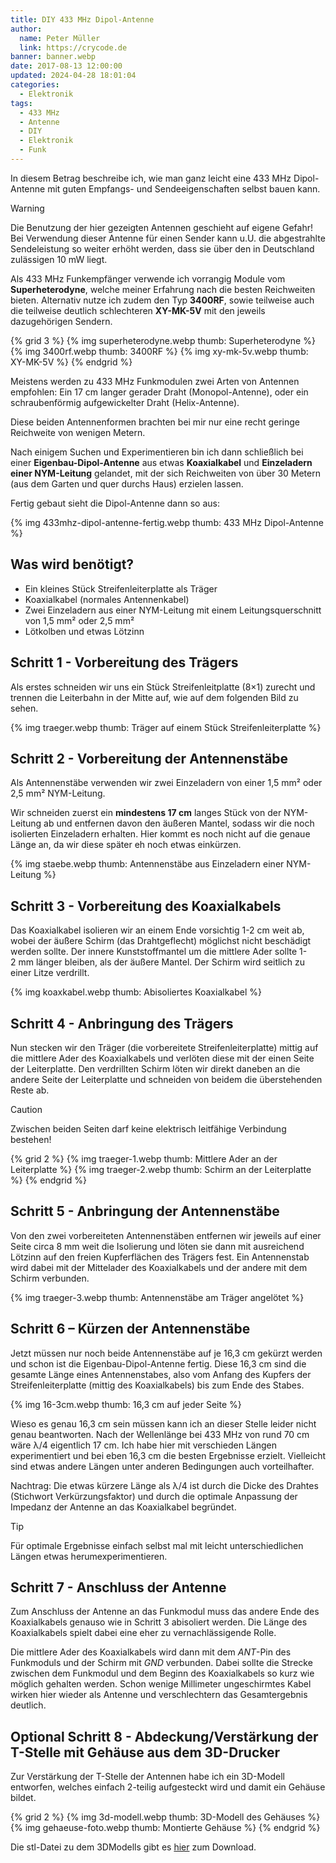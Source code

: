 ```yaml
---
title: DIY 433 MHz Dipol-Antenne
author:
  name: Peter Müller
  link: https://crycode.de
banner: banner.webp
date: 2017-08-13 12:00:00
updated: 2024-04-28 18:01:04
categories:
  - Elektronik
tags:
  - 433 MHz
  - Antenne
  - DIY
  - Elektronik
  - Funk
---
```


In diesem Betrag beschreibe ich, wie man ganz leicht eine 433&nbsp;MHz Dipol-Antenne mit guten Empfangs- und Sendeeigenschaften selbst bauen kann.

<!-- more -->

> [!WARNING]
> Die Benutzung der hier gezeigten Antennen geschieht auf eigene Gefahr!  
> Bei Verwendung dieser Antenne für einen Sender kann u.U. die abgestrahlte Sendeleistung so weiter erhöht werden, dass sie über den in Deutschland zulässigen 10&nbsp;mW liegt.

Als 433&nbsp;MHz Funkempfänger verwende ich vorrangig Module vom **Superheterodyne**, welche meiner Erfahrung nach die besten Reichweiten bieten. Alternativ nutze ich zudem den Typ **3400RF**, sowie teilweise auch die teilweise deutlich schlechteren **XY-MK-5V** mit den jeweils dazugehörigen Sendern.

{% grid 3 %}
{% img superheterodyne.webp thumb: Superheterodyne %}
{% img 3400rf.webp thumb: 3400RF %}
{% img xy-mk-5v.webp thumb: XY-MK-5V %}
{% endgrid %}

Meistens werden zu 433&nbsp;MHz Funkmodulen zwei Arten von Antennen empfohlen: Ein 17&nbsp;cm langer gerader Draht (Monopol-Antenne), oder ein schraubenförmig aufgewickelter Draht (Helix-Antenne).

Diese beiden Antennenformen brachten bei mir nur eine recht geringe Reichweite von wenigen Metern.

Nach einigem Suchen und Experimentieren bin ich dann schließlich bei einer **Eigenbau-Dipol-Antenne** aus etwas **Koaxialkabel** und **Einzeladern einer NYM-Leitung** gelandet, mit der sich Reichweiten von über 30 Metern (aus dem Garten und quer durchs Haus) erzielen lassen.

Fertig gebaut sieht die Dipol-Antenne dann so aus:

{% img 433mhz-dipol-antenne-fertig.webp thumb: 433&nbsp;MHz Dipol-Antenne %}

## Was wird benötigt?

* Ein kleines Stück Streifenleiterplatte als Träger
* Koaxialkabel (normales Antennenkabel)
* Zwei Einzeladern aus einer NYM-Leitung mit einem Leitungsquerschnitt von 1,5&nbsp;mm² oder 2,5&nbsp;mm²
* Lötkolben und etwas Lötzinn

## Schritt 1 - Vorbereitung des Trägers

Als erstes schneiden wir uns ein Stück Streifenleitplatte (8×1) zurecht und trennen die Leiterbahn in der Mitte auf, wie auf dem folgenden Bild zu sehen.

{% img traeger.webp thumb: Träger auf einem Stück Streifenleiterplatte %}

## Schritt 2 - Vorbereitung der Antennenstäbe

Als Antennenstäbe verwenden wir zwei Einzeladern von einer 1,5&nbsp;mm² oder 2,5&nbsp;mm² NYM-Leitung.

Wir schneiden zuerst ein **mindestens 17&nbsp;cm** langes Stück von der NYM-Leitung ab und entfernen davon den äußeren Mantel, sodass wir die noch isolierten Einzeladern erhalten. Hier kommt es noch nicht auf die genaue Länge an, da wir diese später eh noch etwas einkürzen.

{% img staebe.webp thumb: Antennenstäbe aus Einzeladern einer NYM-Leitung %}

## Schritt 3 - Vorbereitung des Koaxialkabels

Das Koaxialkabel isolieren wir an einem Ende vorsichtig 1-2&nbsp;cm weit ab, wobei der äußere Schirm (das Drahtgeflecht) möglichst nicht beschädigt werden sollte. Der innere Kunststoffmantel um die mittlere Ader sollte 1-2&nbsp;mm länger bleiben, als der äußere Mantel. Der Schirm wird seitlich zu einer Litze verdrillt.

{% img koaxkabel.webp thumb: Abisoliertes Koaxialkabel %}

## Schritt 4 - Anbringung des Trägers

Nun stecken wir den Träger (die vorbereitete Streifenleiterplatte) mittig auf die mittlere Ader des Koaxialkabels und verlöten diese mit der einen Seite der Leiterplatte. Den verdrillten Schirm löten wir direkt daneben an die andere Seite der Leiterplatte und schneiden von beidem die überstehenden Reste ab.

> [!CAUTION]
> Zwischen beiden Seiten darf keine elektrisch leitfähige Verbindung bestehen!

{% grid 2 %}
{% img traeger-1.webp thumb: Mittlere Ader an der Leiterplatte %}
{% img traeger-2.webp thumb: Schirm an der Leiterplatte %}
{% endgrid %}

## Schritt 5 - Anbringung der Antennenstäbe

Von den zwei vorbereiteten Antennenstäben entfernen wir jeweils auf einer Seite circa 8&nbsp;mm weit die Isolierung und löten sie dann mit ausreichend Lötzinn auf den freien Kupferflächen des Trägers fest. Ein Antennenstab wird dabei mit der Mittelader des Koaxialkabels und der andere mit dem Schirm verbunden.

{% img traeger-3.webp thumb: Antennenstäbe am Träger angelötet %}

## Schritt 6 – Kürzen der Antennenstäbe

Jetzt müssen nur noch beide Antennenstäbe auf je 16,3&nbsp;cm gekürzt werden und schon ist die Eigenbau-Dipol-Antenne fertig. Diese 16,3&nbsp;cm sind die gesamte Länge eines Antennenstabes, also vom Anfang des Kupfers der Streifenleiterplatte (mittig des Koaxialkabels) bis zum Ende des Stabes.

{% img 16-3cm.webp thumb: 16,3&nbsp;cm auf jeder Seite %}

Wieso es genau 16,3&nbsp;cm sein müssen kann ich an dieser Stelle leider nicht genau beantworten. Nach der Wellenlänge bei 433&nbsp;MHz von rund 70&nbsp;cm wäre λ/4 eigentlich 17&nbsp;cm. Ich habe hier mit verschieden Längen experimentiert und bei eben 16,3&nbsp;cm die besten Ergebnisse erzielt. Vielleicht sind etwas andere Längen unter anderen Bedingungen auch vorteilhafter.

Nachtrag: Die etwas kürzere Länge als λ/4 ist durch die Dicke des Drahtes (Stichwort Verkürzungsfaktor) und durch die optimale Anpassung der Impedanz der Antenne an das Koaxialkabel begründet.

> [!TIP]
> Für optimale Ergebnisse einfach selbst mal mit leicht unterschiedlichen Längen etwas herumexperimentieren.

## Schritt 7 - Anschluss der Antenne

Zum Anschluss der Antenne an das Funkmodul muss das andere Ende des Koaxialkabels genauso wie in Schritt 3 abisoliert werden. Die Länge des Koaxialkabels spielt dabei eine eher zu vernachlässigende Rolle.

Die mittlere Ader des Koaxialkabels wird dann mit dem *ANT*-Pin des Funkmoduls und der Schirm mit *GND* verbunden. Dabei sollte die Strecke zwischen dem Funkmodul und dem Beginn des Koaxialkabels so kurz wie möglich gehalten werden. Schon wenige Millimeter ungeschirmtes Kabel wirken hier wieder als Antenne und verschlechtern das Gesamtergebnis deutlich.

## Optional Schritt 8 - Abdeckung/Verstärkung der T-Stelle mit Gehäuse aus dem 3D-Drucker

Zur Verstärkung der T-Stelle der Antennen habe ich ein 3D-Modell entworfen, welches einfach 2-teilig aufgesteckt wird und damit ein Gehäuse bildet.

{% grid 2 %}
{% img 3d-modell.webp thumb: 3D-Modell des Gehäuses %}
{% img gehaeuse-foto.webp thumb: Montierte Gehäuse %}
{% endgrid %}

Die stl-Datei zu dem 3DModells gibt es [hier](/diy-433-mhz-dipol-antenne/433mhz-dipol-gehaeuse.stl) zum Download.
